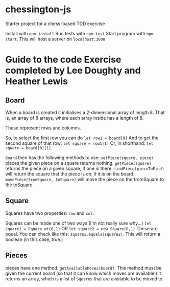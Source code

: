 # chessington-js
Starter project for a chess-based TDD exercise

Install with `npm install`
Run tests with `npm test`
Start program with `npm start`. This will host a server on `localhost:3000`


Guide to the code
Exercise completed by Lee Doughty and Heather Lewis
=================

## Board

When a board is created it initialises a 2-dimensional array of length 8.
That is, an array of 8 arrays, where each array inside has a length of 8.

These represent rows and columns.

So, to select the first row you can do 
`let row1 = board[0]`
And to get the second square of that row:
`let square = row1[1]`
Or, in shorthand:
`let square = board[0][1]`

`Board` then has the following methods to use:
`setPiece(square, piece)` places the given piece on a square returns nothing.
`getPiece(square)` returns the piece on a given square, if one is there.
`findPiece(pieceToFind)` will return the square that the piece is on, if it is on the board.
`movePiece(fromSquare, toSquare)` will move the piece on the fromSquare to the toSquare.

## Square

Squares have two properties: `row` and `col`.

Squares can be made one of two ways (I'm not really sure why...)
`let square1 = Square.at(0,1)`
OR
`let square2 = new Square(0,1)`
These are equal. You can check like this:
`square1.equals(square2)`. This will return a boolean (in this case, true.)

## Pieces

pieces have one method: `getAvailableMoves(board)`.
This method must be given the current board (so that it can know which moves are available!)
it returns an array, which is a list of `Square`s that are available to be moved to.
